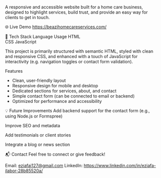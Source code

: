 
A responsive and accessible website built for a home care business, designed to highlight services, build trust, and provide an easy way for clients to get in touch.

🌐 Live Demo
https://beazihomecareservices.com/

📁 Tech Stack
Language	Usage
HTML	
CSS	
JavaScript	

This project is primarily structured with semantic HTML, styled with clean and responsive CSS, and enhanced with a touch of JavaScript for interactivity (e.g. navigation toggles or contact form validation).

Features
- Clean, user-friendly layout
- Responsive design for mobile and desktop
- Dedicated sections for services, about, and contact
- Simple contact form (can be connected to email or backend)
- Optimized for performance and accessibility

💡 Future Improvements
Add backend support for the contact form (e.g., using Node.js or Formspree)

Improve SEO and metadata

Add testimonials or client stories

Integrate a blog or news section

📬 Contact
Feel free to connect or give feedback!

Email: eziafai127@gmail.com
LinkedIn: https://www.linkedin.com/in/eziafa-ilabor-28b85520a/

